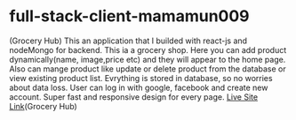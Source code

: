 # full-stack-client-mamamun009
(Grocery Hub)
This an application that I builded with react-js and nodeMongo for backend.
This ia a grocery shop.
Here you can add product dynamically(name, image,price etc) and they will appear to the home page.
Also can mange product like update or delete product from the database or view existing product list.
Evrything is stored in database, so no worries about data loss.
User can log in with google, facebook and create new account.
Super fast and responsive design for every page.
[Live Site Link](https://sad-kilby-131109.netlify.app/)(Grocery Hub)
